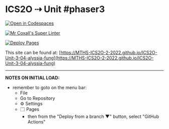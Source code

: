 # ICS2O ⇢ Unit #phaser3

[![Open in Codespaces](https://classroom.github.com/assets/launch-codespace-7f7980b617ed060a017424585567c406b6ee15c891e84e1186181d67ecf80aa0.svg)](https://classroom.github.com/open-in-codespaces?assignment_repo_id=10843462)

[![Mr Coxall's Super Linter](https://github.com/MTHS-ICS2O-2-2022/ICS2O-Unit-3-04-alyssia-fung/workflows/Mr%20Coxall's%20Super%20Linter/badge.svg)](https://github.com/MTHS-ICS2O-2-2022/ICS2O-Unit-3-04-alyssia-fung/actions)

[![Deploy Pages](https://github.com/MTHS-ICS2O-2-2022/ICS2O-Unit-3-04-alyssia-fung/workflows/Deploy%20Pages/badge.svg)](https://github.com/MTHS-ICS2O-2-2022/ICS2O-Unit-3-04-alyssia-fung/actions)

This site can be found at: [https://MTHS-ICS2O-2-2022.github.io/ICS2O-Unit-3-04-alyssia-fung](https://MTHS-ICS2O-2-2022.github.io/ICS2O-Unit-3-04-alyssia-fung)

---

**NOTES ON INITIAL LOAD:**
- remember to goto on the menu bar:
  - File
  - Go to Repository
  - ⚙ Settings
  - 🗔 Pages
    - then from the "Deploy from a branch ▼" button, select "GitHub Actions"
